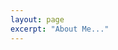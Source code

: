 ```yaml
---
layout: page
excerpt: "About Me..."
---
```


<script type="text/javascript" src="//rf.revolvermaps.com/0/0/7.js?i=5ofabh9t274&amp;m=7&amp;c=ff0000&amp;cr1=0006ff&amp;sx=0&amp;ds=0" async="async"></script>
